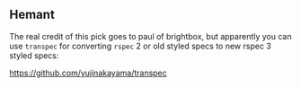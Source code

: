 ## Hemant

The real credit of this pick goes to paul of brightbox, but apparently
you can use `transpec` for converting `rspec` 2 or old styled specs to
new rspec 3 styled specs:

https://github.com/yujinakayama/transpec
